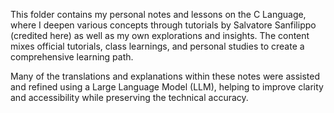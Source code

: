 This folder contains my personal notes and lessons on the C Language, where I deepen various concepts through tutorials by Salvatore Sanfilippo (credited here) as well as my own explorations and insights. The content mixes official tutorials, class learnings, and personal studies to create a comprehensive learning path.

Many of the translations and explanations within these notes were assisted and refined using a Large Language Model (LLM), helping to improve clarity and accessibility while preserving the technical accuracy.

